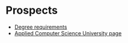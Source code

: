 # Prospects

* [Degree requirements](https://appliedcomputerscience.org/pdfs/2020-2021-appliedcomputerscience-bs.pdf)
* [Applied Computer Science University page](https://www.pointpark.edu/Academics/Schools/Business/UndergraduateProgram/AppliedComputerScience)
